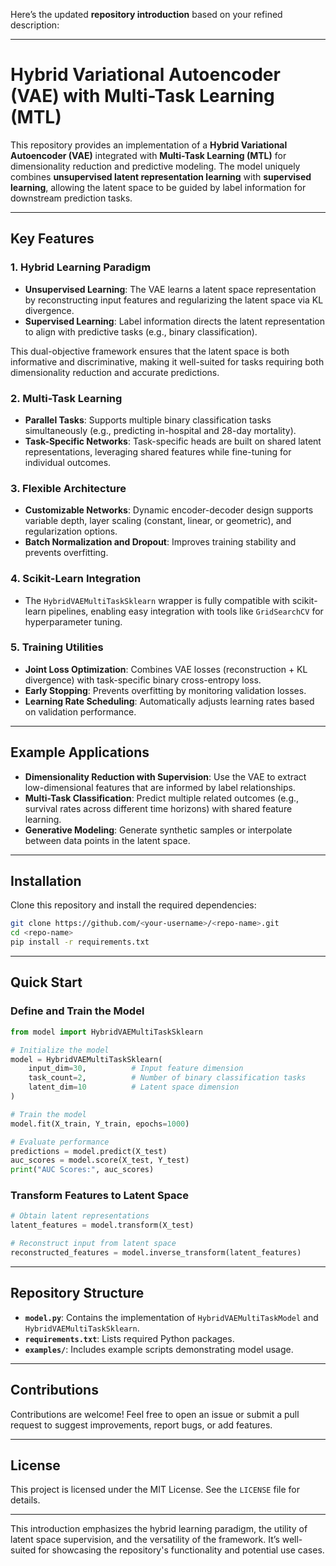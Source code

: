 Here’s the updated **repository introduction** based on your refined description:

---

# Hybrid Variational Autoencoder (VAE) with Multi-Task Learning (MTL)

This repository provides an implementation of a **Hybrid Variational Autoencoder (VAE)** integrated with **Multi-Task Learning (MTL)** for dimensionality reduction and predictive modeling. The model uniquely combines **unsupervised latent representation learning** with **supervised learning**, allowing the latent space to be guided by label information for downstream prediction tasks. 

---

## Key Features

### 1. Hybrid Learning Paradigm
- **Unsupervised Learning**: The VAE learns a latent space representation by reconstructing input features and regularizing the latent space via KL divergence.  
- **Supervised Learning**: Label information directs the latent representation to align with predictive tasks (e.g., binary classification).  

This dual-objective framework ensures that the latent space is both informative and discriminative, making it well-suited for tasks requiring both dimensionality reduction and accurate predictions.

### 2. Multi-Task Learning
- **Parallel Tasks**: Supports multiple binary classification tasks simultaneously (e.g., predicting in-hospital and 28-day mortality).  
- **Task-Specific Networks**: Task-specific heads are built on shared latent representations, leveraging shared features while fine-tuning for individual outcomes.  

### 3. Flexible Architecture
- **Customizable Networks**: Dynamic encoder-decoder design supports variable depth, layer scaling (constant, linear, or geometric), and regularization options.  
- **Batch Normalization and Dropout**: Improves training stability and prevents overfitting.  

### 4. Scikit-Learn Integration
- The `HybridVAEMultiTaskSklearn` wrapper is fully compatible with scikit-learn pipelines, enabling easy integration with tools like `GridSearchCV` for hyperparameter tuning.

### 5. Training Utilities
- **Joint Loss Optimization**: Combines VAE losses (reconstruction + KL divergence) with task-specific binary cross-entropy loss.  
- **Early Stopping**: Prevents overfitting by monitoring validation losses.  
- **Learning Rate Scheduling**: Automatically adjusts learning rates based on validation performance.  

---

## Example Applications

- **Dimensionality Reduction with Supervision**: Use the VAE to extract low-dimensional features that are informed by label relationships.  
- **Multi-Task Classification**: Predict multiple related outcomes (e.g., survival rates across different time horizons) with shared feature learning.  
- **Generative Modeling**: Generate synthetic samples or interpolate between data points in the latent space.  

---

## Installation

Clone this repository and install the required dependencies:
```bash
git clone https://github.com/<your-username>/<repo-name>.git
cd <repo-name>
pip install -r requirements.txt
```

---

## Quick Start

### Define and Train the Model
```python
from model import HybridVAEMultiTaskSklearn

# Initialize the model
model = HybridVAEMultiTaskSklearn(
    input_dim=30,          # Input feature dimension
    task_count=2,          # Number of binary classification tasks
    latent_dim=10          # Latent space dimension
)

# Train the model
model.fit(X_train, Y_train, epochs=1000)

# Evaluate performance
predictions = model.predict(X_test)
auc_scores = model.score(X_test, Y_test)
print("AUC Scores:", auc_scores)
```

### Transform Features to Latent Space
```python
# Obtain latent representations
latent_features = model.transform(X_test)

# Reconstruct input from latent space
reconstructed_features = model.inverse_transform(latent_features)
```

---

## Repository Structure

- **`model.py`**: Contains the implementation of `HybridVAEMultiTaskModel` and `HybridVAEMultiTaskSklearn`.  
- **`requirements.txt`**: Lists required Python packages.  
- **`examples/`**: Includes example scripts demonstrating model usage.  

---

## Contributions

Contributions are welcome! Feel free to open an issue or submit a pull request to suggest improvements, report bugs, or add features.

---

## License

This project is licensed under the MIT License. See the `LICENSE` file for details.

--- 

This introduction emphasizes the hybrid learning paradigm, the utility of latent space supervision, and the versatility of the framework. It’s well-suited for showcasing the repository's functionality and potential use cases.

